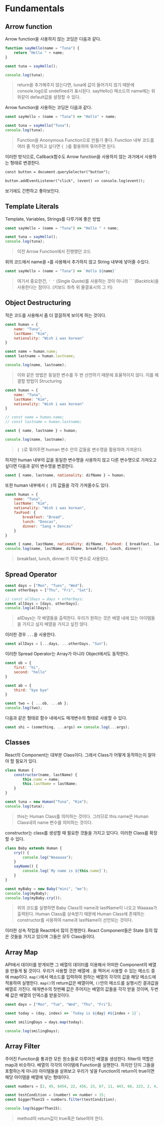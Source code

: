 # Fundamentals

## Arrow function

Arrow function을 사용하지 않는 코딩은 다음과 같다.

```javascript
function sayHello(name = "Tuna") {
    return "Hello " + name;
}

const tuna = sayHello();

console.log(tuna);
```

> return을 추가해주지 않는다면, tuna에 값이 들어가지 않기 때문에 console.log()로 undefined가 표시된다.
> sayHello() 메소드의 name에는 위와같이 default값을 설정할 수 있다.

Arrow function을 사용하는 코딩은 다음과 같다.

```js
const sayHello = (name = "Tuna") => "Hello" + name;

const tuna = sayHello("Tuna");
console.log(tuna);
```

> Function을 Anonymous Function으로 만들기 좋다.
> Function 내부 코드를 여러 줄 작성하고 싶다면 `{ }`를 활용하여 묶어주면 된다.

이러한 방식으로, Callback함수도 Arrow function을 사용하지 않는 과거에서 사용하는 형태로 변경한다.

```html
const button = document.querySelector("button");

button.addEventListener("click", (event) => console.log(event));
```

보기에도 간편하고 좋아보인다.

## Template Literals

Template, Variables, Strings를 다루기에 좋은 방법

```js
const sayHello = (name = "Tuna") => "Hello " + name;

const tuna = sayHello();
console.log(tuna);
```

> 이전 Arrow Function에서 진행했던 코드

위의 코드에서 name을 `+`를 사용해서 추가하지 않고 String 내부에 넣어줄 수있다.

```js
const sayHello = (name = "Tuna") => `Hello ${name}`
```

> 여기서 중요한건, `' '` (Single Quote)를 사용하는 것이 아니라 `` `(Backtick)을 사용한다는 점이다.  (키보드 좌측 위 물결표시의 그 키)

## Object Destructuring

적은 코드를 사용해서 좀 더 깔끔하게 보이게 하는 것이다.

```js
const human = {
    name: "Tuna",
    lastName: "Kim",
    nationality: "Wish i was korean"
}

const name = human.name;
const lastname = human.lastname;

console.log(name, lastname);
```

> 이와 같은 방법은 동일한 변수를 두 번 선언하기 때문에 효율적이지 않다. 이를 해결할 방법이 Structuring

```js
const human = {
    name: "Tuna",
    lastName: "Kim",
    nationality: "Wish i was korean"
}

// const name = human.name;
// const lastname = human.lastname;

const { name, lastname } = human;

console.log(name, lastname);
```

> `{ }`로 묶어주면 human 변수 안의 값들을 변수명을 활용하여 가져온다.

하지만 human 내부의 값을 동일한 변수명을 사용하지 않고 다른 변수명으로 가져오고 싶다면 다음과 같이 변수명을 변경한다.

```js
const { name, lastname, nationality: difName } = human;
```

또한 human 내부에서 `{ }`의 값들을 각각 가져올수도 있다.

```js
const human = {
    name: "Tuna",
    lastName: "Kim",
    nationality: "Wish i was korean",
    favFood: {
    	breakfast: "Bread",
        lunch: "Doncas",
        dinner: "Sang + Doncas"
	}
}

const { name, lastName, nationality: difName, favFood: { breakfast, lunch, dinner } } = human;
console.log(name, lastName, difName, breakfast, lunch, dinner);
```

> breakfast, lunch, dinner가 각각 변수로 사용된다.

## Spread Operator

```js
const days = ["Mon", "Tues", "Wed"];
const otherDays = ["Thu", "Fri", "Sat"];

// const allDays = days + otherDays;
const allDays = [days, otherDays];
console.log(allDays);
```

> allDays는 각 배열들을 출력한다. 우리가 원하는 것은 배열 내에 있는 아이템들을 가지고 싶지 배열을 가지고 싶진 않다.

이러한 경우 `...`을 사용한다.

```js
const allDays = [...days, ...otherDays, "Sun"];
```

이러한 Spread Operator는 Array가 아니라 Object에서도 동작한다.

```js
const ob = {
    first: "hi",
    second: "hello"
}

const ab = {
    third: "bye bye"
}

const two = { ...ob, ...ab };
console.log(two);
```

다음과 같은 형태로 함수 내에서도 매개변수의 형태로 사용할 수 있다.

```js
const shi = (something, ...args) => console.log(...args);
```

## Classes

React의 Component는 대부분 Class이다. 그래서 Class가 어떻게 동작하는지 알아야 할 필요가 있다.

```js
class Human {
    constructor(name, lastName) {
        this.name = name;
        this.lastName = lastName;
    }
}

const tuna = new Human("Tuna", "Kim");
console.log(tuna);
```

> this는 Human Class를 의미하는 것이다. 그러므로 this.name은 Human Class내의 name 변수를 의미하는 것이다.

constructor는 class를 생성할 때 필요한 것들을 가지고 있다다. 이러한 Class를 확장할 수 있다.

```js
class Baby extends Human {
    cry() {
        console.log("Waaaaaa");
    }
    sayName() {
        console.log(`My name is ${this.name}`);
    }
}

const myBaby = new Baby("mini", "me");
console.log(myBaby);
console.log(myBaby.cry());
```

> 위의 코드를 실행하면 Baby Class의 name과 lastName이 나오고 Waaaaa가 출력된다.
> Human Class를 상속받기 때문에 Human Class에 존재하는 constructor를 사용하여 name과 lastName이 선언되는 것이다.

이러한 상속 작업을 React에서 많이 진행한다. React Component들은 State 등의 많은 것들을 가지고 있으며 그들은 모두 Class들이다.

## Array Map

API에서 데이터를 받게되면 그 배열의 데이터를 이용해서 어떠한 Component의 배열을 만들게 될 것이다.
우리가 사용할 것은 배열에 `.`을 찍어서 사용할 수 있는 메소드 중에 map이다.
`map()`에서 메소드를 입력하여 원하는 배열의 각각의 값을 해당 메소드에 적용하여 실행한다.
`map()`의 return값은 배열이며, `()`안의 메소드를 실행시킨 결과값을 배열로 가진다.
매개변수의 첫번째 값은 주어지는 배열의 값들을 각각 받을 것이며, 두번째 값은 배열의 인덱스를 받을것이다.

```js
const days = ["Mon", "Tue", "Wed", "Thu", "Fri"];

const today = (day, index) => `Today is ${day} #${index + 1}`;

const smilingDays = days.map(today);

console.log(smilingDays);
```

## Array Filter

주어진 Function을 통과한 모든 원소들로 이루어진 배열을 생성한다.
filter의 역할은 map과 비슷하다. 배열의 각각의 아이템에 Function을 실핸한다. 하지만 단지 그들을 포함하는게 아니라 아이템들을 살펴보고 우리가 넣을 Function의 return이 true이면 해당 아이템을 배열에 넣는 형태이다.

```js
const numbers = [2, 45, 6454, 22, 456, 23, 67, 11, 443, 66, 223, 2, 4, 6, 89, 4, 2, 1];

const testCondition = (number) => number > 15;
const biggerThan15 = numbers.filter(testCondition);

console.log(biggerThan15);
```

> method의 return값이 true혹은 false여야 한다.

